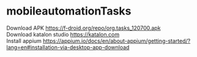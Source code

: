# mobileautomationTasks

Download APK https://f-droid.org/repo/org.tasks_120700.apk <br />
Download katalon studio https://katalon.com <br />
Install appium https://appium.io/docs/en/about-appium/getting-started/?lang=en#installation-via-desktop-app-download 
